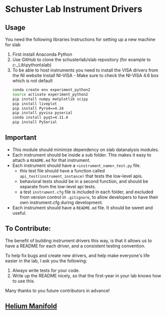 # Schuster Lab Instrument Drivers

## Usage

You need the following libraries
Instructions for setting up a new machine for slab

1. First install Anaconda Python
2. Use GitHub to clone the schusterlab/slab repository (for example to c:\_Lib\python\slab)
3. To be able to host instruments you need to install the VISA drivers from the NI website
Install NI-VISA - Make sure to check the NI-VISA 4.6 box which is not default
    ```bash
    conda create env experiment_python2
    source activate experiment_python2
    pip install numpy matplotlib scipy 
    pip install liveplot
    pip install Pyro4==4.24
    pip install pyvisa pyserial
    conda install pyqt=4.11.4
    pip install PySerial
    ```

## Important

- This module should minimize dependency on slab datanalysis modules.
- Each instrument should be inside a sub folder. This makes it easy to attach a `README.md` for that instrument.
- Each instrument should have a `<instrument_name>_test.py` file.
   - this test file should have a function called `api_test(instrument_instance)` that tests the low-level apis.
   - behavioral tests should be in a second function, and should be separate from the low-level api tests.
   - a test `instrument.cfg` file is included in each folder, and excluded from version control in `.gitignore`, to allow developers to have their own instrument.cfg during development.
- Each instrument should have a `README.md` file. It should be sweet and useful.

## To Contribute:

The benefit of building instrument drivers this way, is that it allows us to have a README for each driver, and a consistent testing convention.

To help fix bugs and create new drivers, and help make everyone's life easier in the lab, I ask you the following:

1. Always write tests for your code.
2. Write up the README nicely, so that the first-year in your lab knows how to use this.

Many thanks to you future contributors in advance!

## [Helium Manifold](relaybox/heliummanifold.py)



